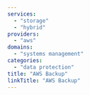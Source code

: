 ```yaml
---
services:
  - "storage"
  - "hybrid"
providers:
  - "aws"
domains:
  - "systems management"
categories:
  - "data protection"
title: "AWS Backup"
linkTitle: "AWS Backup"
---
```

